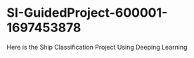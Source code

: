 # SI-GuidedProject-600001-1697453878
Here is the Ship Classification Project Using Deeping Learning
